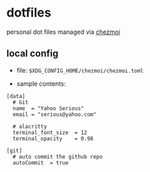 # dotfiles

personal dot files managed via [chezmoi](https://www.chezmoi.io/)

## local config

* file: `$XDG_CONFIG_HOME/chezmoi/chezmoi.toml`

* sample contents:

```
[data]
  # Git
  name  = "Yahoo Serious"
  email = "serious@yahoo.com"

  # alacritty
  terminal_font_size  = 12
  terminal_opacity    = 0.98

[git]
  # auto commit the github repo
  autoCommit  = true
```
